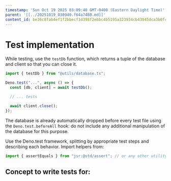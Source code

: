 ```yaml
---
timestamp: 'Sun Oct 19 2025 03:09:40 GMT-0400 (Eastern Daylight Time)'
parent: '[[../20251019_030940.f64a7480.md]]'
content_id: be36c8fab4ef1f2bbecf1d398f2ebbc4b5195a323934cb43045dca3b0fcb406d
---
```


# Test implementation

While testing, use the `testDb` function, which returns a tuple of the database and client so that you can close it.

```typescript
import { testDb } from "@utils/database.ts";

Deno.test("...", async () => {
  const [db, client] = await testDb();

  // ... tests

  await client.close();
});
```

The database is already automatically dropped before every test file using the `Deno.test.beforeAll` hook: do not include any additional manipulation of the database for this purpose.

Use the Deno.test framework, splitting by appropriate test steps and describing each behavior. Import helpers from:

```typescript
import { assertEquals } from "jsr:@std/assert"; // or any other utility from the library
```

## Concept to write tests for:
